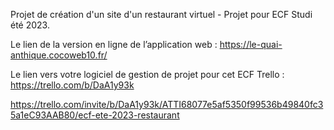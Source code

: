Projet de création d'un site d'un restaurant virtuel - Projet pour ECF Studi été 2023.

Le lien de la version en ligne de l’application web :
https://le-quai-anthique.cocoweb10.fr/

Le lien vers votre logiciel de gestion de projet pour cet ECF Trello :
https://trello.com/b/DaA1y93k

https://trello.com/invite/b/DaA1y93k/ATTI68077e5af5350f99536b49840fc35a1eC93AAB80/ecf-ete-2023-restaurant